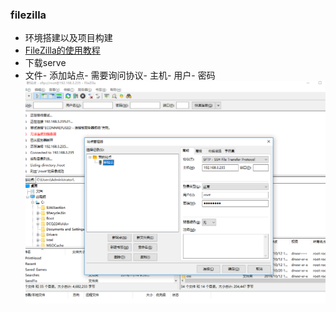 ### filezilla
- 环境搭建以及项目构建
- [FileZilla的使用教程](https://jingyan.baidu.com/article/ac6a9a5e37d0722b643eac79.html)
- 下载serve
- 文件- 添加站点- 需要询问协议- 主机- 用户- 密码
![11](../../../image/ts/123.png)